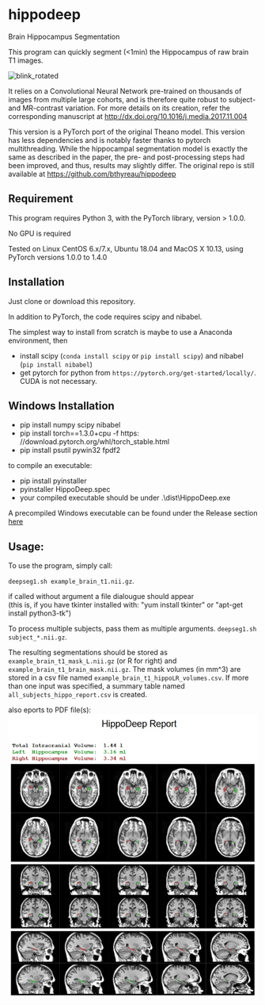 # hippodeep
Brain Hippocampus Segmentation

This program can quickly segment (<1min) the Hippocampus of raw brain T1 images.

![blink_rotated](https://user-images.githubusercontent.com/590921/75311442-1a705a00-589a-11ea-9cb6-d889fb226516.gif)

It relies on a Convolutional Neural Network pre-trained on thousands of images from multiple large cohorts, and is therefore quite robust to subject- and MR-contrast variation.
For more details on its creation, refer the corresponding manuscript at http://dx.doi.org/10.1016/j.media.2017.11.004

This version is a PyTorch port of the original Theano model. This version has less dependencies and is notably faster thanks to pytorch multithreading. While the hippocampal segmentation model is exactly the same as described in the paper, the pre- and post-processing steps had been improved, and thus, results may slightly differ. The original repo is still available at https://github.com/bthyreau/hippodeep


## Requirement

This program requires Python 3, with the PyTorch library, version > 1.0.0.

No GPU is required

Tested on Linux CentOS 6.x/7.x, Ubuntu 18.04 and MacOS X 10.13, using PyTorch versions 1.0.0 to 1.4.0

## Installation

Just clone or download this repository.

In addition to PyTorch, the code requires scipy and nibabel.

The simplest way to install from scratch is maybe to use a Anaconda environment, then
* install scipy (`conda install scipy` or `pip install scipy`) and  nibabel (`pip install nibabel`)
* get pytorch for python from `https://pytorch.org/get-started/locally/`. CUDA is not necessary.

## Windows Installation

* pip install numpy scipy nibabel
* pip install torch==1.3.0+cpu -f https:&#8203;//download.pytorch.org/whl/torch_stable.html
* pip install psutil pywin32 fpdf2

to compile an executable:

* pip install pyinstaller
* pyinstaller HippoDeep.spec
* your compiled executable should be under .\dist\HippoDeep.exe

A precompiled Windows executable can be found under the Release section 
<a href="https://github.com/bfoe/hippodeep_pytorch/releases/download/v0.3/HippoDeep.exe">here</a>

## Usage:
To use the program, simply call:

`deepseg1.sh example_brain_t1.nii.gz`.

if called without argument a file dialougue should appear
<br/>
(this is, if you have tkinter installed with: "yum install tkinter" or "apt-get install python3-tk")

To process multiple subjects, pass them as multiple arguments.
`deepseg1.sh subject_*.nii.gz`.

The resulting segmentations should be stored as `example_brain_t1_mask_L.nii.gz` (or R for right) and `example_brain_t1_brain_mask.nii.gz`.  The mask volumes (in mm^3) are stored in a csv file named `example_brain_t1_hippoLR_volumes.csv`.  If more than one input was specified, a summary table named `all_subjects_hippo_report.csv` is created.

also eports to PDF file(s):<br/>
![ReportExample](https://github.com/bfoe/hippodeep_pytorch/blob/master/ReportExample.jpg)
